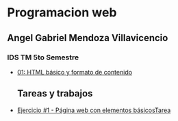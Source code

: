 # Programacion web
## Angel Gabriel Mendoza Villavicencio
### IDS TM 5to Semestre

- [01: HTML básico y formato de contenido](/Carpeta2/index.html)

  ## Tareas y trabajos
- [Ejercicio #1 - Página web con elementos básicosTarea](/HTML/index.html)
 
 
